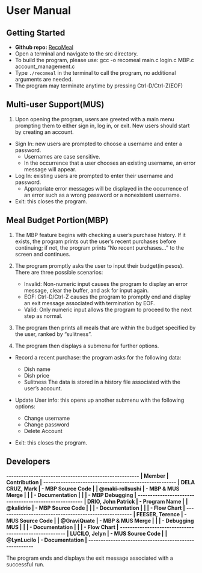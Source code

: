 # User Manual

## Getting Started

- **Github repo:** [RecoMeal](https://github.com/kalidrio/RecoMeal)
- Open a terminal and navigate to the src directory.
- To build the program, please use: gcc -o recomeal main.c login.c MBP.c account_management.c
- Type `./recomeal` in the terminal to call the program, no additional arguments are needed.
- The program may terminate anytime by pressing Ctrl-D/Ctrl-Z(EOF)


## Multi-user Support(MUS)

1. Upon opening the program, users are greeted with a main menu prompting them to either sign in, log in, or exit. New users should start by creating an account. 
  - Sign In: new users are prompted to choose a username and enter a password. 
      - Usernames are case sensitive.
      - In the occurrence that a user chooses an existing username, an error message will appear. 
  - Log In: existing users are prompted to enter their username and password. 
      - Appropriate error messages will be displayed in the occurrence of an error such as a wrong password or a nonexistent username. 
  - Exit: this closes the program. 

## Meal Budget Portion(MBP)

1. The MBP feature begins with checking a user’s purchase history. If it exists, the program prints out the user’s recent purchases before continuing; if not, the program prints “No recent purchases…” to the screen and continues.

2. The program promptly asks the user to input their budget(in pesos). There are three possible scenarios:
    - Invalid: Non-numeric input causes the program to display an error message, clear the buffer, and ask for input again.
    - EOF: Ctrl-D/Ctrl-Z causes the program to promptly end and display an exit message associated with termination by EOF.
    - Valid: Only numeric input allows the program to proceed to the next step as normal.

3. The program then prints all meals that are within the budget specified by the user, ranked by “sulitness”.

4. The program then displays a submenu for further options.
  - Record a recent purchase: the program asks for the following data:
      - Dish name
      - Dish price
      - Sulitness
 The data is stored in a history file associated with the user’s account.

  - Update User info: this opens up another submenu with the following options:
      - Change username
      - Change password
      - Delete Account

  - Exit: this closes the program.

## Developers

**------------------------------------------------------**
**|         Member            |     Contribution       |**
**------------------------------------------------------**
**|   DELA CRUZ, Mark         |  - MBP Source Code     |**
**|   @maki-rollsushi         |  - MBP & MUS Merge     |**
**|                           |  - Documentation       |**
**|                           |  - MBP Debugging       |**
**------------------------------------------------------**
**|   DRIO, John Patrick      |  - Program Name        |**
**|   @kalidrio               |  - MBP Source Code     |**
**|                           |  - Documentation       |**
**|                           |  - Flow Chart          |**
**------------------------------------------------------**
**|   FEESER, Terence         |  - MUS Source Code     |**
**|   @GraviQuate             |  - MBP & MUS Merge     |**
**|                           |  - Debugging MUS       |**
**|                           |  - Documentation       |**
**|                           |  - Flow Chart          |**
**------------------------------------------------------**
**|   LUCILO, Jelyn           |  - MUS Source Code     |**
**|   @LynLucilo              |  - Documentation       |**
**------------------------------------------------------**

The program ends and displays the exit message associated with a successful run.


